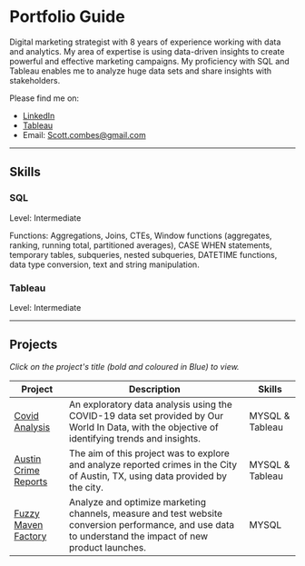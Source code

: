 # Portfolio Guide

Digital marketing strategist with 8 years of experience working with data and analytics. My area of expertise is using data-driven insights to create powerful and effective marketing campaigns. My proficiency with SQL and Tableau enables me to analyze huge data sets and share insights with stakeholders.

Please find me on:
- [LinkedIn](https://www.linkedin.com/in/scottcombes83/)
- [Tableau](https://public.tableau.com/app/profile/scott.combes)
- Email: Scott.combes@gmail.com

---
## Skills

### SQL
Level: Intermediate

Functions: Aggregations, Joins, CTEs, Window functions (aggregates, ranking, running total, partitioned averages), CASE WHEN statements, temporary tables, subqueries, nested subqueries, DATETIME functions, data type conversion, text and string manipulation.

### Tableau
Level: Intermediate

---
## Projects

*Click on the project's title (bold and coloured in Blue) to view.*

| Project  | Description | Skills |
| ----------- | ----------- | ----------- |
| [Covid Analysis](https://github.com/Scombes/COVID_data_exploration) | An exploratory data analysis using the COVID-19 data set provided by Our World In Data, with the objective of identifying trends and insights. | MYSQL & Tableau |
| [Austin Crime Reports](https://github.com/Scombes/Austin_crime_reports) | The aim of this project was to explore and analyze reported crimes in the City of Austin, TX, using data provided by the city. | MYSQL & Tableau |
| [Fuzzy Maven Factory](https://github.com/Scombes/Fuzzy_Maven_Factory) | Analyze and optimize marketing channels, measure and test website conversion performance, and use data to understand the impact of new product launches. | MYSQL |


